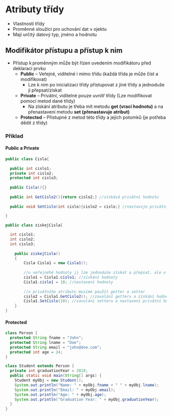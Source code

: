 # Atributy třídy
* Vlastnosti třídy
* Proměnné sloužící pro uchování dat v ojektu
* Mají určitý datový typ, jméno a hodnotu

## Modifikátor přístupu a přístup k nim
* Přístup k proměnným může být řízen uvedením modifikátoru před deklaraci prvku 
  - **Public** – Veřejné, viditelné i mimo třídu (každá třída je může číst a modifikovat)
    - Lze k nim po inicializaci třídy přistupovat z jiné třídy a jednoduše ji přepsat/získat
  - **Private** – Privátní, viditelné pouze uvnitř třídy (Lze modifikovat pomocí metod dané třídy)
    - Na získání atributu je třeba mít metodu **get (vrací hodnotu)** a na přenastavení metodu **set (přenastavuje atribut)**
  - **Protected** – Přistupné z metod této třídy a jejich potomků (je potřeba dědit z třídy)
  
### Příklad

#### Public a Private

```java
public class Cisla{
  
  public int cislo1;
  private int cislo2;
  protected int cislo3;
  
  public Cisla(){}
  
  public int GetCislo2(){return cislo2;} //získává privátní hodnotu
  
  public void SetCislo(int cislo){cislo2 = cislo;} //nastavuje privátní hodnotu
  
}

public class ziskejCisla{

  int cislo1;
  int cislo2;
  int cislo3;
  
    public ziskejCisla()
    {
        Cisla Cisla1 = new Cisla1();
        
        //u veřejnéhé hodnoty ji lze jednoduše získat a přepsat, ale u privátního atributu tohle nelze udělat
        cislo1 = Cisla1.cislo1; //získání hodnoty
        Cisla1.cislo1 = 10; //nastavení hodnoty
        
        //u privátního atributu musíme použít getter a setter
        cislo2 = Cisla1.GetCislo2(); //zavolání getteru a získání hodnoty
        Cisla1.SetCislo(10); //zavolání setteru a nastavení privátní hodnoty
    }
}
```

#### Protected 
```java
class Person {
  protected String fname = "John";
  protected String lname = "Doe";
  protected String email = "john@doe.com";
  protected int age = 24;
}

class Student extends Person {
  private int graduationYear = 2018;
  public static void main(String[] args) {
    Student myObj = new Student();
    System.out.println("Name: " + myObj.fname + " " + myObj.lname);
    System.out.println("Email: " + myObj.email);
    System.out.println("Age: " + myObj.age);
    System.out.println("Graduation Year: " + myObj.graduationYear);
  }
}
```
